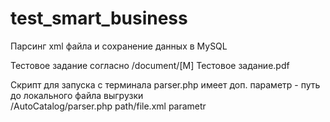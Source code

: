 # test_smart_business
Парсинг xml файла и сохранение данных в MySQL

Тестовое задание согласно /document/[М] Тестовое задание.pdf

Скрипт для запуска с терминала parser.php имеет доп. параметр - путь до локального файла выгрузки  
/AutoCatalog/parser.php path/file.xml parametr

